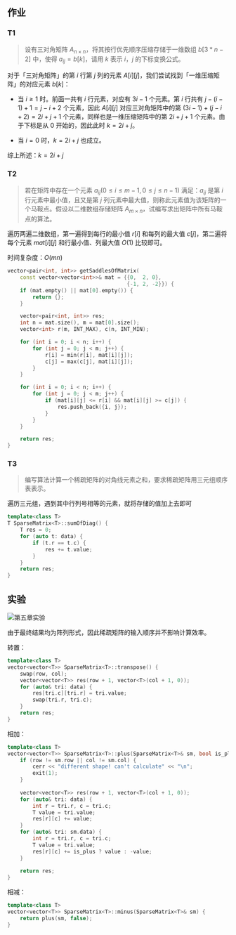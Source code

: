 ## 作业

### T1

> 设有三对角矩阵 $A_{n\times n}$，将其按行优先顺序压缩存储于一维数组 $b[3*n-2]$ 中，使得 $a_{ij}=b[k]$，请用 $k$ 表示 $i$，$j$ 的下标变换公式。

对于「三对角矩阵」的第 $i$ 行第 $j$ 列的元素 $A[i][j]$，我们尝试找到「一维压缩矩阵」的对应元素 $b[k]$：

- 当 $i \ge 1$ 时。前面一共有 $i$ 行元素，对应有 $3i-1$ 个元素。第 $i$ 行共有 $j-(i-1)+1=j-i+2$ 个元素，因此 $A[i][j]$ 对应三对角矩阵中的第 $(3i-1)+(j-i+2)=2i+j+1$ 个元素，同样也是一维压缩矩阵中的第 $2i+j+1$ 个元素。由于下标是从 $0$ 开始的，因此此时 $k=2i+j$。

- 当 $i=0$ 时，$k=2i+j$ 也成立。

综上所述：$k=2i+j$

### T2

> 若在矩阵中存在一个元素 $a_{ij} (0\le i \le m-1, 0 \le j\le n-1)$ 满足：$a_{ij}$ 是第 $i$ 行元素中最小值，且又是第 $j$ 列元素中最大值，则称此元素值为该矩阵的一个马鞍点。假设以二维数组存储矩阵 $A_{m\times n}$，试编写求出矩阵中所有马鞍点的算法。

遍历两遍二维数组，第一遍得到每行的最小值 $r[i]$ 和每列的最大值 $c[j]$，第二遍将每个元素 $mat[i][j]$ 和行最小值、列最大值 $O(1)$ 比较即可。

时间复杂度：$O(mn)$

```c++
vector<pair<int, int>> getSaddlesOfMatrix(
    const vector<vector<int>>& mat = {{0,  2, 0},
                                      {-1, 2, -2}}) {
    if (mat.empty() || mat[0].empty()) {
        return {};
    }

    vector<pair<int, int>> res;
    int n = mat.size(), m = mat[0].size();
    vector<int> r(m, INT_MAX), c(n, INT_MIN);

    for (int i = 0; i < n; i++) {
        for (int j = 0; j < m; j++) {
            r[i] = min(r[i], mat[i][j]);
            c[j] = max(c[j], mat[i][j]);
        }
    }

    for (int i = 0; i < n; i++) {
        for (int j = 0; j < m; j++) {
            if (mat[i][j] <= r[i] && mat[i][j] >= c[j]) {
                res.push_back({i, j});
            }
        }
    }

    return res;
}
```

### T3

> 编写算法计算一个稀疏矩阵的对角线元素之和，要求稀疏矩阵用三元组顺序表表示。

遍历三元组，遇到其中行列号相等的元素，就将存储的值加上去即可

```c++
template<class T>
T SparseMatrix<T>::sumOfDiag() {
    T res = 0;
    for (auto t: data) {
        if (t.r == t.c) {
            res += t.value;
        }
    }
    return res;
}
```

## 实验

![第五章实验](https://dwj-oss.oss-cn-nanjing.aliyuncs.com/images/202408031113663.png)

由于最终结果均为阵列形式，因此稀疏矩阵的输入顺序并不影响计算效率。

转置：

```cpp
template<class T>
vector<vector<T>> SparseMatrix<T>::transpose() {
    swap(row, col);
    vector<vector<T>> res(row + 1, vector<T>(col + 1, 0));
    for (auto& tri: data) {
        res[tri.c][tri.r] = tri.value;
        swap(tri.r, tri.c);
    }
    return res;
}
```

相加：

```cpp
template<class T>
vector<vector<T>> SparseMatrix<T>::plus(SparseMatrix<T>& sm, bool is_plus) {
    if (row != sm.row || col != sm.col) {
        cerr << "different shape! can't calculate" << "\n";
        exit(1);
    }
    
    vector<vector<T>> res(row + 1, vector<T>(col + 1, 0));
    for (auto& tri: data) {
        int r = tri.r, c = tri.c;
        T value = tri.value;
        res[r][c] += value;
    }
    for (auto& tri: sm.data) {
        int r = tri.r, c = tri.c;
        T value = tri.value;
        res[r][c] += is_plus ? value : -value;
    }
    
    return res;
}
```

相减：

```cpp
template<class T>
vector<vector<T>> SparseMatrix<T>::minus(SparseMatrix<T>& sm) {
    return plus(sm, false);
}
```